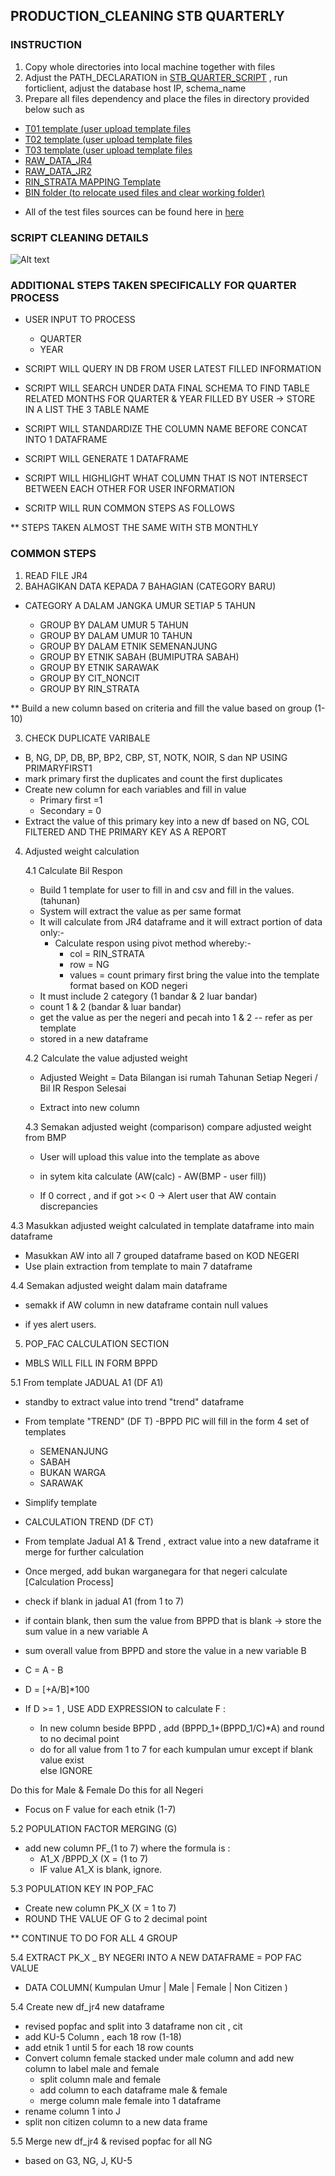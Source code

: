 ## PRODUCTION_CLEANING STB QUARTERLY 

### INSTRUCTION 

1. Copy whole directories into local machine together with files 
2. Adjust the PATH_DECLARATION in [STB_QUARTER_SCRIPT](/STB_QUARTERLY.py) , run forticlient, adjust the database host IP, schema_name
3. Prepare all files dependency and place the files in directory provided below such as 
- [T01 template (user upload template files](./INPUT_T01) 
- [T02 template (user upload template files](./INPUT_T02)
- [T03 template (user upload template files](./INPUT_T03)
- [RAW_DATA_JR4](./INPUT_RAWDATA_STB_JR4)
- [RAW_DATA_JR2](./INPUT_RAWDATA_STB_JR2)
- [RIN_STRATA MAPPING Template](./INPUT_MAP_RINSTRATA)
- [BIN folder (to relocate used files and clear working folder) ](./BIN)

* All of the test files sources can be found here in [here](https://drive.google.com/drive/folders/1KLO2sNB6C4ADaL8Hrq5WUYAE2eYjoXiG?usp=sharing)

### SCRIPT CLEANING DETAILS

![Alt text](<Untitled (3).png>)

### ADDITIONAL STEPS TAKEN SPECIFICALLY FOR QUARTER PROCESS 

- USER INPUT TO PROCESS 
	- QUARTER 
	- YEAR 

- SCRIPT WILL QUERY IN DB FROM USER LATEST FILLED INFORMATION

- SCRIPT WILL SEARCH UNDER DATA FINAL SCHEMA TO FIND TABLE RELATED MONTHS FOR QUARTER & YEAR FILLED BY USER -> STORE IN A LIST THE 3 TABLE NAME 

- SCRIPT WILL STANDARDIZE THE COLUMN NAME BEFORE CONCAT INTO 1 DATAFRAME

- SCRIPT WILL GENERATE 1 DATAFRAME 

- SCRIPT WILL HIGHLIGHT WHAT COLUMN THAT IS NOT INTERSECT BETWEEN EACH OTHER FOR USER INFORMATION 

- SCRITP WILL RUN COMMON STEPS AS FOLLOWS 

** STEPS TAKEN ALMOST THE SAME WITH STB MONTHLY 

### COMMON STEPS

1. READ FILE JR4
2. BAHAGIKAN DATA KEPADA 7 BAHAGIAN (CATEGORY BARU) 
- CATEGORY A DALAM JANGKA UMUR SETIAP 5 TAHUN
	
	- GROUP BY DALAM UMUR 5 TAHUN 
	- GROUP BY DALAM UMUR 10 TAHUN 
	- GROUP BY DALAM ETNIK SEMENANJUNG 
	- GROUP BY ETNIK SABAH (BUMIPUTRA SABAH)
	- GROUP BY ETNIK SARAWAK 
	- GROUP BY CIT_NONCIT 
	- GROUP BY RIN_STRATA 

** Build a new column based on criteria and fill the value based on group (1-10) 

3. CHECK DUPLICATE VARIBALE 
- B, NG, DP, DB, BP, BP2, CBP, ST, NOTK, NOIR, S dan NP USING PRIMARYFIRST1 
- mark primary first the duplicates and count the first duplicates 
- Create new column for each variables and fill in value 
	- Primary first =1 
	- Secondary = 0 
- Extract the value of this primary key into a new df based on NG, COL FILTERED AND THE PRIMARY KEY AS A REPORT 

4. Adjusted weight calculation 

    4.1 Calculate Bil Respon

    * Build 1 template for user to fill in and csv and fill in the values.(tahunan) 
    * System will extract the value as per same format 
    - It will calculate from JR4 dataframe and it will extract portion of data only:- 
        - Calculate respon using pivot method whereby:- 
            - col = RIN_STRATA 
            - row = NG 
            - values = count primary first 
            bring the value into the template format based on KOD negeri 

    * It must include 2 category (1 bandar & 2 luar bandar) 
    * count 1 & 2 (bandar & luar bandar)
    * get the value as per the negeri and pecah into 1 & 2 -- refer as per template 
    * stored in a new dataframe

    4.2 Calculate the value adjusted weight 
    
    * Adjusted Weight = Data Bilangan isi rumah Tahunan Setiap Negeri / Bil IR Respon Selesai
    
    * Extract into new column 

    4.3 Semakan adjusted weight (comparison) compare adjusted weight from BMP 
    
    * User will upload this value into the template as above
    * in sytem kita calculate (AW(calc) - AW(BMP - user fill)) 

    * If 0 correct , and if got >< 0 -> Alert user that AW contain discrepancies 

4.3 Masukkan adjusted weight calculated in template dataframe into main dataframe 

* Masukkan AW into all 7 grouped dataframe based on KOD NEGERI 
* Use plain extraction from template to main 7 dataframe 

4.4 Semakan adjusted weight dalam main dataframe 

* semakk if AW column in new dataframe contain null values 

* if yes alert users. 

5. POP_FAC CALCULATION SECTION

* MBLS WILL FILL IN FORM BPPD 



5.1 From template JADUAL A1 (DF A1)

* standby to extract value into trend "trend" dataframe 

* From template "TREND" (DF T) 
-BPPD PIC will fill in the form 4 set of templates 
	- SEMENANJUNG 
	- SABAH 
	- BUKAN WARGA 
	- SARAWAK 
* Simplify template 

* CALCULATION TREND (DF CT) 

- From template Jadual A1 & Trend , extract value into a new dataframe it merge for further calculation 

- Once merged, add bukan warganegara for that negeri  calculate 
[Calculation Process] 

- check if blank in jadual A1 (from 1 to 7) 

- if contain blank, then sum the value from BPPD that is blank -> store the sum value in a new variable A

- sum overall value from BPPD and store the value in a new variable B
- C = A - B 
- D = [+A/B]*100
- If D >= 1 , USE ADD 
EXPRESSION to calculate F : 
	- In new column beside BPPD , add (BPPD_1+(BPPD_1/C)*A) and round to no decimal point
	- do for all value from 1 to 7 for each kumpulan umur except if blank value exist  
else 
	IGNORE 

Do this for Male & Female
Do this for all Negeri 

- Focus on F value for each etnik (1-7) 

5.2 POPULATION FACTOR MERGING (G) 

- add new column PF_(1 to 7) where the formula is :
	- A1_X /BPPD_X (X = (1 to 7) 
	- IF value A1_X is blank, ignore. 

5.3 POPULATION KEY IN POP_FAC 
- Create new column PK_X (X = 1 to 7) 
- ROUND THE VALUE OF G to 2 decimal point 

** CONTINUE TO DO FOR ALL 4 GROUP 

5.4 EXTRACT PK_X _ BY NEGERI INTO A NEW DATAFRAME = POP FAC VALUE 

* DATA
COLUMN( Kumpulan Umur | Male | Female | Non Citizen )



5.4 Create new df_jr4 new dataframe 
* revised popfac and split into 3 dataframe non cit , cit 
* add KU-5 Column , each 18 row (1-18) 
* add etnik 1 until 5 for each 18 row counts 
* Convert column female stacked under male column and add new column to label male and female 
	- split column male and female 
	- add column to each dataframe male & female 
	- merge column male female into 1 dataframe 
* rename column 1 into J 
* split non citizen column to a new data frame 

5.5 Merge new df_jr4 & revised popfac for all NG
- based on G3, NG, J, KU-5